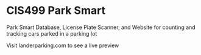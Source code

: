 # CIS499 Park Smart
Park Smart Database, License Plate Scanner, and Website for counting and tracking cars parked in a parking lot

Visit landerparking.com to see a live preview
